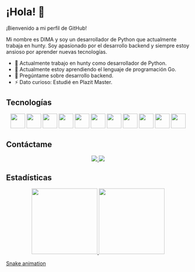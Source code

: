 # ¡Hola! 👋

¡Bienvenido a mi perfil de GitHub!

Mi nombre es DIMA y soy un desarrollador de Python que actualmente trabaja en hunty. Soy apasionado por el desarrollo backend y siempre estoy ansioso por aprender nuevas tecnologías.

- 🔭 Actualmente trabajo en hunty como desarrollador de Python.
- 🌱 Actualmente estoy aprendiendo el lenguaje de programación Go.
- 💬 Pregúntame sobre desarrollo backend.
- ⚡ Dato curioso: Estudié en Plazit Master.

## Tecnologías

<p align="center">
  <img src="https://cdn.jsdelivr.net/gh/devicons/devicon/icons/git/git-original.svg" width="40" height="40" />
  <img src="https://cdn.jsdelivr.net/gh/devicons/devicon/icons/django/django-plain.svg" width="40" height="40" />
  <img src="https://cdn.jsdelivr.net/gh/devicons/devicon/icons/fastapi/fastapi-original.svg" width="40" height="40" />
  <img src="https://cdn.jsdelivr.net/gh/devicons/devicon/icons/vscode/vscode-original.svg" width="40" height="40" />
  <img src="https://cdn.jsdelivr.net/gh/devicons/devicon/icons/ubuntu/ubuntu-plain.svg" width="40" height="40" />
  <img src="https://cdn.jsdelivr.net/gh/devicons/devicon/icons/googlecloud/googlecloud-original.svg" width="40" height="40" />
  <img src="https://cdn.jsdelivr.net/gh/devicons/devicon/icons/mysql/mysql-original.svg" width="40" height="40" />
  <img src="https://cdn.jsdelivr.net/gh/devicons/devicon/icons/postgresql/postgresql-original.svg" width="40" height="40" />
  <img src="https://cdn.jsdelivr.net/gh/devicons/devicon/icons/slack/slack-original.svg" width="40" height="40" />
  <img src="https://cdn.jsdelivr.net/gh/devicons/devicon/icons/pycharm/pycharm-original.svg" width="40" height="40" />
  <img src="https://cdn.jsdelivr.net/gh/devicons/devicon/icons/python/python-original.svg" width="40" height="40" />
</p>                    

## Contáctame

<p align="center">
  <a href="mailto:dimaps716@gmail.com">
    <img src="https://img.shields.io/badge/Gmail-D14836?style=for-the-badge&logo=gmail&logoColor=white" target="_blank" />
  </a>
  <a href="https://www.linkedin.com/in/dimaps716/" target="_blank">
    <img src="https://img.shields.io/badge/-LinkedIn-%230077B5?style=for-the-badge&logo=linkedin&logoColor=white" target="_blank" />
  </a>   
</p>

## Estadísticas

<p align="center">
  <a href="https://github.com/Dimaps716">
    <img height="180em" src="https://github-readme-stats.vercel.app/api/top-langs/?username=Dimaps716&layout=compact&langs_count=7&theme=dracula" />
    <img height="180em" src="https://github-readme-stats.vercel.app/api?username=Dimaps716&show_icons=true&theme=dracula&include_all_commits=true&count_private=true" />
  </a>
</p>

[Snake animation](https://github.com/Dimaps716/Dimaps716/blob/output/github-contribution-grid-snake.svg)


